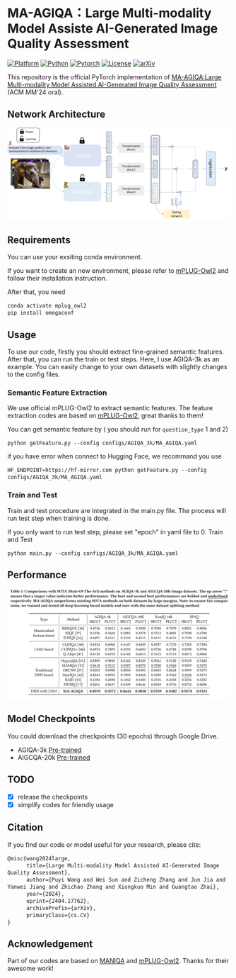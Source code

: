 # MA-AGIQA：Large Multi-modality Model Assiste AI-Generated Image Quality Assessment
[![Platform](https://img.shields.io/badge/Platform-linux-lightgrey?logo=linux)](https://www.linux.org/)
[![Python](https://img.shields.io/badge/Python-3.9%2B-orange?logo=python)](https://www.python.org/)
[![Pytorch](https://img.shields.io/badge/PyTorch-1.13%2B-brightgree?logo=PyTorch)](https://pytorch.org/)
[![License](https://img.shields.io/badge/License-Apache%202.0-blue.svg)](https://github.com/wangpuyi/MA-AGIQA)
[![arXiv](https://img.shields.io/badge/build-paper-red?logo=arXiv&label=arXiv)](https://arxiv.org/abs/2404.17762)


This repository is the official PyTorch implementation of [MA-AGIQA:Large Multi-modality Model Assisted AI-Generated Image Quality Assessment](https://arxiv.org/abs/2404.17762) (ACM MM'24 oral).

## Network Architecture
![image.png](src/framework.png)

## Requirements 
You can use your exsiting conda environment.

If you want to create an new environment, please refer to [mPLUG-Owl2](https://github.com/X-PLUG/mPLUG-Owl/tree/main/mPLUG-Owl2#install) and follow their installation instruction.

After that, you need
```shell 
conda activate mplug_owl2
pip install omegaconf
```

## Usage
To use our code, firstly you should extract fine-grained semantic features. After that, you can run the train or test steps.
Here, I use AGIQA-3k as an example. You can easily change to your own datasets with slightly changes to the config files.
### Semantic Feature Extraction
We use official mPLUG-Owl2 to extract semantic features. The feature extraction codes are based on [mPLUG-Owl2](https://github.com/X-PLUG/mPLUG-Owl/tree/main/mPLUG-Owl2), great thanks to them!

You can get semantic feature by ( you should run for `question_type` 1 and 2)
```shell 
python getFeature.py --config configs/AGIQA_3k/MA_AGIQA.yaml
```
if you have error when connect to Hugging Face, we recommand you use
```shell 
HF_ENDPOINT=https://hf-mirror.com python getFeature.py --config configs/AGIQA_3k/MA_AGIQA.yaml
```
### Train and Test
Train and test procedure are integrated in the main.py file. The process will run test step when training is done. 

If you only want to run test step, please set "epoch" in yaml file to 0.
Train and Test
```shell 
python main.py --config configs/AGIQA_3k/MA_AGIQA.yaml
```
## Performance
![image.png](src/sota.png)

## Model Checkpoints
You could download the checkpoints (30 epochs) through Google Drive.
- AGIQA-3k [Pre-trained](https://drive.google.com/file/d/1xIH7172GMRtY2lzIu2JClVdOB6_oSMX7/view?usp=drive_link)
- AIGCQA-20k [Pre-trained](https://drive.google.com/file/d/1nKVcmBw-K9nS4tplZhMwHySpyy8ToAzK/view?usp=sharing)

## TODO 
- [x] release the checkpoints
- [x] simplify codes for friendly usage

## Citation
If you find our code or model useful for your research, please cite:
```
@misc{wang2024large,
      title={Large Multi-modality Model Assisted AI-Generated Image Quality Assessment}, 
      author={Puyi Wang and Wei Sun and Zicheng Zhang and Jun Jia and Yanwei Jiang and Zhichao Zhang and Xiongkuo Min and Guangtao Zhai},
      year={2024},
      eprint={2404.17762},
      archivePrefix={arXiv},
      primaryClass={cs.CV}
}
```

## Acknowledgement
Part of our codes are based on [MANIQA](https://github.com/IIGROUP/MANIQA) and [mPLUG-Owl2](https://github.com/X-PLUG/mPLUG-Owl/tree/main/mPLUG-Owl2). Thanks for their awesome work!
